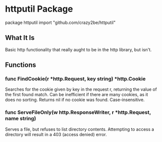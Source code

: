 httputil Package
================

package httputil
import "github.com/crazy2be/httputil"

What It Is
----------
Basic http functionality that really aught to be in the http library, but isn't.

Functions
---------

### func FindCookie(r *http.Request, key string) *http.Cookie
Searches for the cookie given by key in the request r, returning the value of the first found match. Can be inefficient if there are many cookies, as it does no sorting. Returns nil if no cookie was found. Case-insensitive.

### func ServeFileOnly(w http.ResponseWriter, r *http.Request, name string)
Serves a file, but refuses to list directory contents. Attempting to access a directory will result in a 403 (access denied) error.
